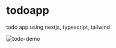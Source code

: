 # todoapp

todo app using nextjs, typescript, tailwind

![todo-demo](https://github.com/mshuecodev/todoapp/assets/68584201/0b44b8df-c8b4-470c-95d7-98a7d193506b)
